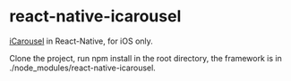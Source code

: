 # react-native-icarousel

[iCarousel](https://github.com/nicklockwood/iCarousel) in React-Native, for iOS only.

Clone the project, run npm install in the root directory, the framework is in ./node_modules/react-native-icarousel.